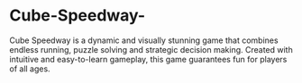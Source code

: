 # Cube-Speedway-
Cube Speedway is a dynamic and visually stunning game that combines endless running, puzzle solving and strategic decision making. Created with intuitive and easy-to-learn gameplay, this game guarantees fun for players of all ages.
